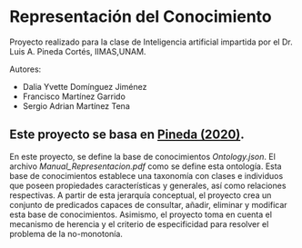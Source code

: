 # Representación del Conocimiento

Proyecto realizado para la clase de Inteligencia artificial impartida por el Dr. Luis A. Pineda Cortés, IIMAS,UNAM.

Autores:
- Dalia Yvette Domínguez Jiménez
- Francisco Martínez Garrido
- Sergio Adrian Martínez Tena

Este proyecto se basa en [Pineda (2020)](https://www.sciencedirect.com/science/article/abs/pii/S0306457319309240).
---

En este proyecto, se define la base de conocimientos *Ontology.json*. El archivo *Manual_Representacion.pdf* como se define esta ontología. Esta base de conocimientos establece una taxonomía con clases e individuos que poseen propiedades características y generales, así como relaciones respectivas. A partir de esta jerarquía conceptual, el proyecto crea un conjunto de predicados capaces de consultar, añadir, eliminar y modificar esta base de conocimientos. Asimismo, el proyecto toma en cuenta el mecanismo de herencia y el criterio de especificidad para resolver el problema de la no-monotonía.
